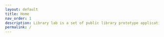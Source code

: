 ```yaml
---
layout: default
title: Home
nav_order: 1
description: Library lab is a set of public library prototype applications to create tools for the public in using their libraries
permalink: /
---
```


